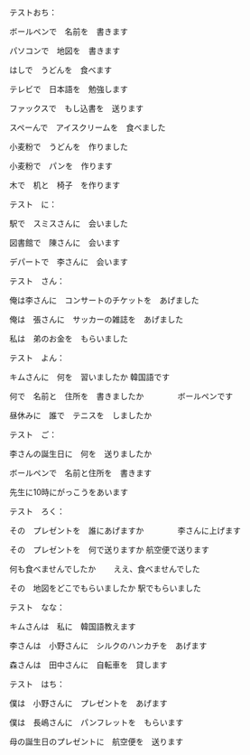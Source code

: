 テストおち：
 
 ボールペンで　名前を　書きます
 
 パソコンで　地図を　書きます

 はしで　うどんを　食べます

 テレビで　日本語を　勉強します

 ファックスで　もし込書を　送ります

 スペーんで　アイスクリームを　食べました

 小麦粉で　うどんを　作りました

 小麦粉で　パンを　作ります

 木で　机と　椅子　を作ります
 
テスト　に：

駅で　スミスさんに　会いました

図書館で　陳さんに　会います

デパートで　李さんに　会います

テスト　さん：

俺は李さんに　コンサートのチケットを　あげました

俺は　張さんに　サッカーの雑誌を　あげました

私は　弟のお金を　もらいました

テスト　よん：

キムさんに　何を　習いましたか
    韓国語です


何で　名前と　住所を　書きましたか
　　　　ボールペンです

昼休みに　誰で　テニスを　しましたか


テスト　ご：

李さんの誕生日に　何を　送りましたか

ボールペンで　名前と住所を　書きます

先生に10時にがっこうをあいます

テスト　ろく：

その　プレゼントを　誰にあげますか　　　　
    李さんに上げます

その　プレゼントを　何で送りますか
    航空便で送ります

何も食べませんでしたか　　
    ええ、食べませんでした

その　地図をどこでもらいましたか
    駅でもらいました


テスト　なな：

キムさんは　私に　韓国語教えます

李さんは　小野さんに　シルクのハンカチを　あげます

森さんは　田中さんに　自転車を　貸します



テスト　はち：

僕は　小野さんに　プレゼントを　あげます

僕は　長嶋さんに　パンフレットを　もらいます

母の誕生日のプレゼントに　航空便を　送ります


